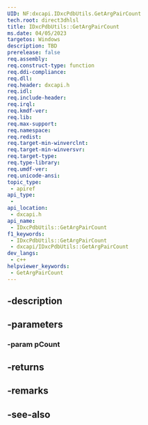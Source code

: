 ```yaml
---
UID: NF:dxcapi.IDxcPdbUtils.GetArgPairCount
tech.root: direct3dhlsl
title: IDxcPdbUtils::GetArgPairCount
ms.date: 04/05/2023
targetos: Windows
description: TBD
prerelease: false
req.assembly: 
req.construct-type: function
req.ddi-compliance: 
req.dll: 
req.header: dxcapi.h
req.idl: 
req.include-header: 
req.irql: 
req.kmdf-ver: 
req.lib: 
req.max-support: 
req.namespace: 
req.redist: 
req.target-min-winverclnt: 
req.target-min-winversvr: 
req.target-type: 
req.type-library: 
req.umdf-ver: 
req.unicode-ansi: 
topic_type:
 - apiref
api_type:
 - 
api_location:
 - dxcapi.h
api_name:
 - IDxcPdbUtils::GetArgPairCount
f1_keywords:
 - IDxcPdbUtils::GetArgPairCount
 - dxcapi/IDxcPdbUtils::GetArgPairCount
dev_langs:
 - c++
helpviewer_keywords:
 - GetArgPairCount
---
```


## -description

## -parameters

### -param pCount

## -returns

## -remarks

## -see-also

